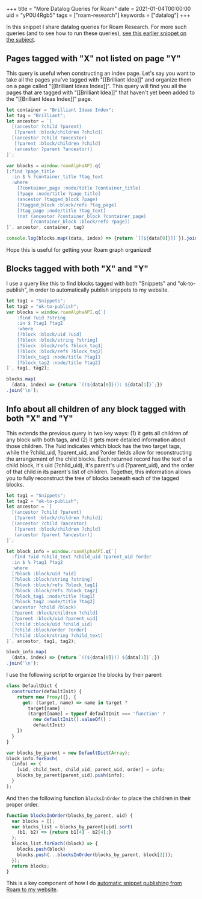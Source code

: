 +++
title = "More Datalog Queries for Roam"
date = 2021-01-04T00:00:00
uid = "yP0U4Rgb5"
tags = ["roam-research"]
keywords = ["datalog"]
+++

In this snippet I share datalog queries for Roam Research. For more such queries (and to see how to run these queries), [see this earlier snippet on the subject](/snippets/2020-12-22-datalog-queries-for-roam-research/).

## Pages tagged with "X" not listed on page "Y"

This query is useful when constructing an index page. Let's say you want to take all the pages you've tagged with "[[Brilliant Idea]]" and organize them on a page called "[[Brilliant Ideas Index]]". This query will find you all the pages that are tagged with "[[Brilliant Idea]]" that haven't yet been added to the "[[Brilliant Ideas Index]]" page.

```javascript
let container = "Brilliant Ideas Index";
let tag = "Brilliant";
let ancestor = `[ 
  [(ancestor ?child ?parent)
   [?parent :block/children ?child]]
  [(ancestor ?child ?ancestor)
   [?parent :block/children ?child]
   (ancestor ?parent ?ancestor)]
]`;

var blocks = window.roamAlphaAPI.q(`
[:find ?page_title
  :in $ % ?container_title ?tag_text
  :where 
    [?container_page :node/title ?container_title]
    [?page :node/title ?page_title]
    (ancestor ?tagged_block ?page)
    [?tagged_block :block/refs ?tag_page]
    [?tag_page :node/title ?tag_text]
    (not (ancestor ?container_block ?container_page)
         [?container_block :block/refs ?page])
]`, ancestor, container, tag)

console.log(blocks.map((data, index) => {return `[[${data[0]}]]`}).join('\n'));
```

Hope this is useful for getting your Roam graph organized!

## Blocks tagged with both "X" and "Y"

I use a query like this to find blocks tagged with both "Snippets" and "ok-to-publish", in order to automatically publish snippets to my website.

```javascript
let tag1 = "Snippets";
let tag2 = "ok-to-publish";
var blocks = window.roamAlphaAPI.q(`[
	:find ?uid ?string
	:in $ ?tag1 ?tag2
	:where
	[?block :block/uid ?uid]
	[?block :block/string ?string]
	[?block :block/refs ?block_tag1]
	[?block :block/refs ?block_tag2]
	[?block_tag1 :node/title ?tag1]
	[?block_tag2 :node/title ?tag2]
]`, tag1, tag2);

blocks.map(
  (data, index) => {return `((${data[0]})): ${data[1]}`;})
.join('\n');
```

## Info about all children of any block tagged with both "X" and "Y"

This extends the previous query in two key ways: (1) it gets all children of any block with both tags, and (2) it gets more detailed information about those children. The ?uid indicates which block has the two target tags, while the ?child_uid, ?parent_uid, and ?order fields allow for reconstructing the arrangement of the child blocks. Each returned record has the text of a child block, it's uid (?child_uid), it's parent's uid (?parent_uid), and the order of that child in its parent's list of children. Together, this information allows you to fully reconstruct the tree of blocks beneath each of the tagged blocks.

```javascript
let tag1 = "Snippets";
let tag2 = "ok-to-publish";
let ancestor = `[ 
  [(ancestor ?child ?parent)
   [?parent :block/children ?child]]
  [(ancestor ?child ?ancestor)
   [?parent :block/children ?child]
   (ancestor ?parent ?ancestor)]
]`;

let block_info = window.roamAlphaAPI.q(`[
  :find ?uid ?child_text ?child_uid ?parent_uid ?order
  :in $ % ?tag1 ?tag2
  :where
  [?block :block/uid ?uid]
  [?block :block/string ?string]
  [?block :block/refs ?block_tag1]
  [?block :block/refs ?block_tag2]
  [?block_tag1 :node/title ?tag1]
  [?block_tag2 :node/title ?tag2]
  (ancestor ?child ?block)
  [?parent :block/children ?child]
  [?parent :block/uid ?parent_uid]
  [?child :block/uid ?child_uid]
  [?child :block/order ?order]
  [?child :block/string ?child_text]
]`, ancestor, tag1, tag2);

block_info.map(
  (data, index) => {return `((${data[0]})) ${data[1]}`;})
.join('\n');
```

I use the following script to organize the blocks by their parent:

```javascript
class DefaultDict {
  constructor(defaultInit) {
    return new Proxy({}, {
      get: (target, name) => name in target ?
        target[name] :
        (target[name] = typeof defaultInit === 'function' ?
          new defaultInit().valueOf() :
          defaultInit)
    })
  }
}

var blocks_by_parent = new DefaultDict(Array);
block_info.forEach(
  (info) => {
    [uid, child_text, child_uid, parent_uid, order] = info;
    blocks_by_parent[parent_uid].push(info);
  }
);
```

And then the following function `blocksInOrder` to place the children in their proper order.

```javascript
function blocksInOrder(blocks_by_parent, uid) {
  var blocks = [];
  var blocks_list = blocks_by_parent[uid].sort(
    (b1, b2) => {return b1[4] - b2[4];}
  );
  blocks_list.forEach((block) => {
    blocks.push(block)
    blocks.push(...blocksInOrder(blocks_by_parent, block[2]));
  });
  return blocks;
}
```

This is a key component of how I do [automatic snippet publishing from Roam to my website](/snippets/2020-12-28-publishing-blog-posts-from-roam-research-quickly-and-automatically/).
